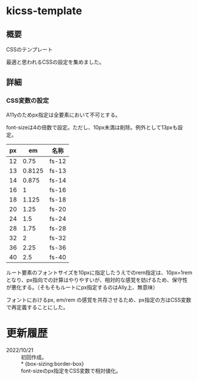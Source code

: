 # kicss-template
## 概要
CSSのテンプレート


最適と思われるCSSの設定を集めました。

## 詳細
### CSS変数の設定
A11yのためpx指定は全要素において不可とする。

font-sizeは4の倍数で設定。ただし、10px未満は削除。例外として13pxも設定。

| px | em | 名称 |
| - | - | - |
| 12 | 0.75 | fs-12 |
| 13 | 0.8125 | fs-13 | 
| 14 | 0.875 | fs-14 |
| 16 | 1 | fs-16 |
| 18 | 1.125 | fs-18 |
| 20 | 1.25| fs-20 |
| 24 | 1.5 | fs-24 |
| 28 | 1.75 | fs-28 |
| 32 | 2 | fs-32 |
| 36 | 2.25 | fs-36 |
| 40 | 2.5 | fs-40 |

ルート要素のフォントサイズを10pxに指定したうえでのrem指定は、10px=1rem となり、px指向での計算はやりやすいが、相対的な感覚を妨げるため、保守性が悪化する。（そもそもルートにpx指定するのはAlly上、無意味）

フォントにおけるpx, em/rem の感覚を共存させるため、px指定の方はCSS変数で再定義することにした。

# 更新履歴
<dl>
<dt>2022/10/21</dt>
    <dd>初回作成。</dd>
    <dd>* {box-sizing:border-box}</dd>
    <dd>font-sizeのpx指定をCSS変数で相対値化。</dd>
</dl>